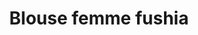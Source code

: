 ---
layout: "product-page"
id: "140"
product_id: "140"
external_product_id: "595030705"
title: "Blouse femme fushia "
description: "Neuf avec étiquette "
size: ""
brand: ""
label: "Jacqueline Riu"
price_numeric: "20.0"
price_numeric_discounted: "20.0"
currency: "€"
user_updated_at_ts: ""
category: "Vetements"
isdiscounted: "False"
isnew: "True"
isbestseller: "False"
images: [ "https://images.vinted.net/thumbs/f800/01_02492_6eztHMT4BZTDnYX2k3WVLqWL.jpeg?1598960476-a61bc7d023c5c46d0f484224fe9c42839b2c6387" ]
---